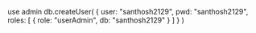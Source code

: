 use admin
db.createUser(
  {
    user: "santhosh2129",
    pwd: "santhosh2129",
    roles: [ { role: "userAdmin", db: "santhosh2129" } ]
  }
)